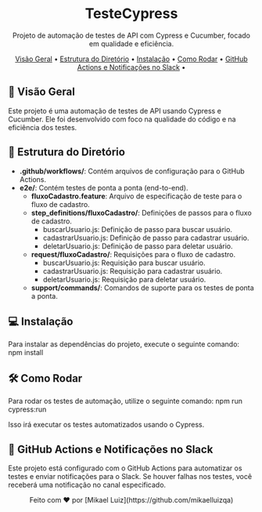 <!-- Título do Projeto -->
<h1 align="center">TesteCypress</h1>

<!-- Descrição do Projeto -->
<p align="center">Projeto de automação de testes de API com Cypress e Cucumber, focado em qualidade e eficiência.</p>

<!-- Tópicos do Projeto -->
<p align="center">
  <a href="#-visão-geral">Visão Geral</a> •
  <a href="#-estrutura-do-diretório">Estrutura do Diretório</a> •
  <a href="#-instalação">Instalação</a> •
  <a href="#-como-rodar">Como Rodar</a> •
  <a href="#-github-actions-e-notificações-no-slack">GitHub Actions e Notificações no Slack</a> •
</p>

<!-- Conteúdo do README -->
## 🚀 Visão Geral

Este projeto é uma automação de testes de API usando Cypress e Cucumber. Ele foi desenvolvido com foco na qualidade do código e na eficiência dos testes.

## 📂 Estrutura do Diretório

- **.github/workflows/**: Contém arquivos de configuração para o GitHub Actions.
- **e2e/**: Contém testes de ponta a ponta (end-to-end).
  - **fluxoCadastro.feature**: Arquivo de especificação de teste para o fluxo de cadastro.
  - **step_definitions/fluxoCadastro/**: Definições de passos para o fluxo de cadastro.
    - buscarUsuario.js: Definição de passo para buscar usuário.
    - cadastrarUsuario.js: Definição de passo para cadastrar usuário.
    - deletarUsuario.js: Definição de passo para deletar usuário.
  - **request/fluxoCadastro/**: Requisições para o fluxo de cadastro.
    - buscarUsuario.js: Requisição para buscar usuário.
    - cadastrarUsuario.js: Requisição para cadastrar usuário.
    - deletarUsuario.js: Requisição para deletar usuário.
  - **support/commands/**: Comandos de suporte para os testes de ponta a ponta.

## 💻 Instalação

Para instalar as dependências do projeto, execute o seguinte comando:
npm install

## 🛠️ Como Rodar
Para rodar os testes de automação, utilize o seguinte comando:
npm run cypress:run

Isso irá executar os testes automatizados usando o Cypress.

## 🚀 GitHub Actions e Notificações no Slack

Este projeto está configurado com o GitHub Actions para automatizar os testes e enviar notificações para o Slack. Se houver falhas nos testes, você receberá uma notificação no canal especificado.

<div align="center">Feito com ❤️ por [Mikael Luiz](https://github.com/mikaelluizqa)</div>
